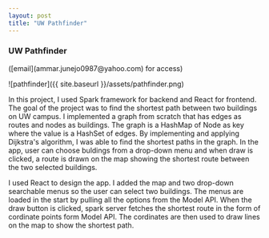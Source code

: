```yaml
---
layout: post
title: "UW Pathfinder"
---
```


<h3>UW Pathfinder</h3> ([email](ammar.junejo0987@yahoo.com) for access)

![pathfinder]({{ site.baseurl }}/assets/pathfinder.png)

<p>In this project, I used Spark framework for backend and React for frontend. The goal of the project was to find the shortest path between two buildings on UW campus. I implemented a graph from scratch that has edges as routes and nodes as buildings. The graph is a HashMap of Node as key where the value is a HashSet of edges. By implementing and applying Dijkstra's algorithm, I was able to find the shortest paths in the graph. In the app, user can choose buldings from a drop-down menu and when draw is clicked, a route is drawn on the map showing the shortest route between the two selected buildings.</p>

<p>I used React to design the app. I added the map and two drop-down searchable menus so the user can select two buildings. The menus are loaded in the start by pulling all the options from the Model API. When the draw button is clicked, spark server fetches the shortest route in the form of cordinate points form Model API. The cordinates are then used to draw lines on the map to show the shortest path.</p>

